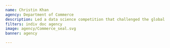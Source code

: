```yaml
---
name: Christin Khan
agency: Department of Commerce
description: Led a data science competition that challenged the global computer science community to develop a machine learning algorithm for identifying endangered North Atlantic right whales. Ms. Khan’s challenge resulted in an innovative machine learning workflow that significantly advances data collection procedures for right whale assessments.
filters: indiv doc agency
image: agency/Commerce_seal.svg
banner: agency

---
```

